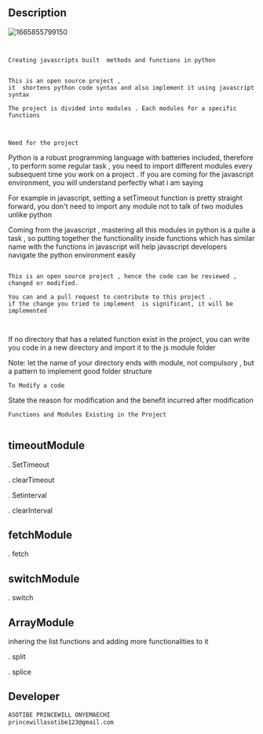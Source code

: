 ## Description
![1665855799150](https://user-images.githubusercontent.com/100746581/196001176-f9ea26de-941b-461e-8812-081d50c28e35.png)
``` 
 

Creating javascripts built  methods and functions in python
 
 
This is an open source project , 
it  shortens python code syntax and also implement it using javascript syntax
 
The project is divided into modules . Each modules for a specific functions
 
 
```
```
Need for the project
```

Python is a robust programming language with batteries included, therefore , to perform some regular task , you need to import different modules every subsequent time you work on a project  . If you are coming for the javascript environment, you will understand perfectly what i am saying
 
For example in javascript, setting a setTimeout function is pretty straight forward, you don't need to import any module not to talk of two modules unlike python
 
Coming from the javascript , mastering all this modules in python is a quite a task , so putting together the functionality inside functions which has similar name with the functions in javascript will help javascript developers navigate the python environment easily
 
```
 
This is an open source project , hence the code can be reviewed , changed or modified.

You can and a pull request to contribute to this project .
if the change you tried to implement  is significant, it will be implemented
 
```
 
 
``` To add a function
```
If no directory that has a related function exist in the project, you can write you code in a new directory
and import it to the js module folder
 
 
Note: let the name of your  directory ends with module, not compulsory , but a pattern to implement good folder structure
 
 
```
To Modify a code
```
 
State the reason for modification and the benefit incurred after modification
 
```
Functions and Modules Existing in the Project
 
```
   ## timeoutModule
   
 . SetTimeout
 
 . clearTimeout
 
 . Setinterval
 
 . clearInterval

   ## fetchModule
   
 . fetch

   ## switchModule
   
 . switch
 
   ## ArrayModule
   inhering the list functions and adding more functionalities to it
   
 . split

 . splice
 
 
 
 
 
 
 
 
 
## Developer
```bash
ASOTIBE PRINCEWILL ONYEMAECHI
princewillasotibe123@gmail.com
```

